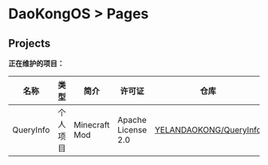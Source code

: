 # DaoKongOS > Pages

## Projects

**正在维护的项目：**

| 名称 | 类型 | 简介 | 许可证 | 仓库 | 链接 |
| --- | --- | --- | --- | --- | --- |
| QueryInfo | 个人项目 | Minecraft Mod |  Apache License 2.0 | [YELANDAOKONG/QueryInfo](https://github.com/YELANDAOKONG/QueryInfo/) | [Modrinth](https://modrinth.com/mod/queryinfo/) [MC百科](https://www.mcmod.cn/class/18563.html)|

